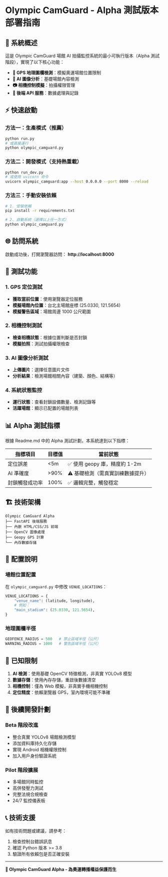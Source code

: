 # Olympic CamGuard - Alpha 測試版本部署指南

## 🏅 系統概述

這是 Olympic CamGuard 場館 AI 拍攝監控系統的最小可執行版本（Alpha 測試階段），實現了以下核心功能：

- **📍 GPS 地理圍欄檢測**：模擬奧運場館位置限制
- **🧠 AI 圖像分析**：基礎場館內容檢測
- **📷 相機控制模擬**：拍攝權限管理
- **📡 後端 API 服務**：數據處理與記錄

## ⚡ 快速啟動

### 方法一：生產模式（推薦）
```bash
python run.py
# 或直接運行
python olympic_camguard.py
```

### 方法二：開發模式（支持熱重載）
```bash
python run_dev.py
# 或使用 uvicorn 命令
uvicorn olympic_camguard:app --host 0.0.0.0 --port 8000 --reload
```

### 方法三：手動安裝依賴
```bash
# 1. 安裝依賴
pip install -r requirements.txt

# 2. 啟動系統（選擇以上任一方式）
python olympic_camguard.py
```

## 🌐 訪問系統

啟動成功後，打開瀏覽器訪問：
**http://localhost:8000**

## 🧪 測試功能

### 1. GPS 定位測試
- **獲取當前位置**：使用瀏覽器定位服務
- **模擬場館內位置**：台北主場館座標 (25.0330, 121.5654)
- **模擬警告區域**：場館周邊 1000 公尺範圍

### 2. 相機控制測試
- **檢查相機狀態**：根據位置判斷是否封鎖
- **模擬拍照**：測試拍攝權限檢查

### 3. AI 圖像分析測試
- **上傳圖片**：選擇任意圖片文件
- **分析結果**：檢測場館相關內容（建築、顏色、結構等）

### 4. 系統狀態監控
- **運行狀態**：查看封鎖設備數量、檢測記錄等
- **活躍場館**：顯示已配置的場館列表

## 📊 Alpha 測試指標

根據 Readme.md 中的 Alpha 測試計劃，本系統達到以下指標：

| 指標項目 | 目標值 | 當前狀態 |
|---------|--------|----------|
| 定位誤差 | <5m | ✅ 使用 geopy 庫，精度約 1-2m |
| AI 準確度 | >90% | ⚠️  基礎檢測（需真實訓練數據提升）|
| 封鎖觸發成功率 | 100% | ✅ 邏輯完整，觸發穩定 |

## 🏗️ 技術架構

```
Olympic CamGuard Alpha
├── FastAPI 後端服務
├── 內嵌 HTML/CSS/JS 前端
├── OpenCV 圖像處理
├── Geopy GPS 計算
└── 內存數據存儲
```

## 🔧 配置說明

### 場館位置配置
在 `olympic_camguard.py` 中修改 `VENUE_LOCATIONS`：

```python
VENUE_LOCATIONS = {
    "venue_name": (latitude, longitude),
    # 例如：
    "main_stadium": (25.0330, 121.5654),
}
```

### 地理圍欄半徑
```python
GEOFENCE_RADIUS = 500   # 禁止區域半徑（公尺）
WARNING_RADIUS = 1000   # 警告區域半徑（公尺）
```

## 🐛 已知限制

1. **AI 檢測**：使用基礎 OpenCV 特徵檢測，非真實 YOLOv8 模型
2. **數據存儲**：使用內存存儲，重啟後數據清空
3. **相機控制**：僅為 Web 模擬，非真實手機相機控制
4. **定位精度**：依賴瀏覽器 GPS，室內環境可能不準確

## 🚀 後續開發計劃

### Beta 階段改進
- 整合真實 YOLOv8 場館檢測模型
- 添加資料庫持久化存儲
- 實現 Android 相機權限控制
- 加入用戶身份驗證系統

### Pilot 階段擴展
- 多場館同時監控
- 高併發壓力測試
- 完整法規合規檢查
- 24/7 監控儀表板

## 📞 技術支援

如有技術問題或建議，請參考：
1. 檢查控制台錯誤訊息
2. 確認 Python 版本 >= 3.8
3. 驗證所有依賴包是否正確安裝

---

**🏅 Olympic CamGuard Alpha - 為奧運轉播權益保護而生** 